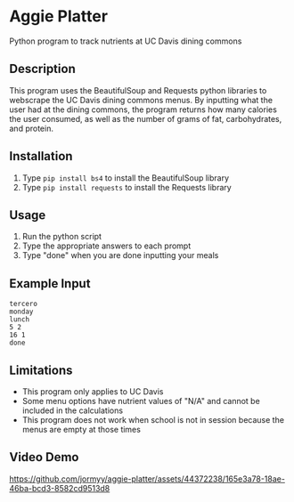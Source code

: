 # Aggie Platter
Python program to track nutrients at UC Davis dining commons

## Description
This program uses the BeautifulSoup and Requests python libraries to webscrape the UC Davis dining commons menus. By inputting what the user had at the dining commons, the program returns how many calories the user
consumed, as well as the number of grams of fat, carbohydrates, and protein.

## Installation
1. Type `pip install bs4` to install the BeautifulSoup library
2. Type `pip install requests` to install the Requests library

## Usage
1. Run the python script
2. Type the appropriate answers to each prompt
3. Type "done" when you are done inputting your meals

## Example Input
`tercero`</br>
`monday`</br>
`lunch`</br>
`5 2`</br>
`16 1`</br>
`done`

## Limitations
- This program only applies to UC Davis
- Some menu options have nutrient values of "N/A" and cannot be included in the calculations
- This program does not work when school is not in session because the menus are empty at those times

## Video Demo
https://github.com/jormyy/aggie-platter/assets/44372238/165e3a78-18ae-46ba-bcd3-8582cd9513d8
